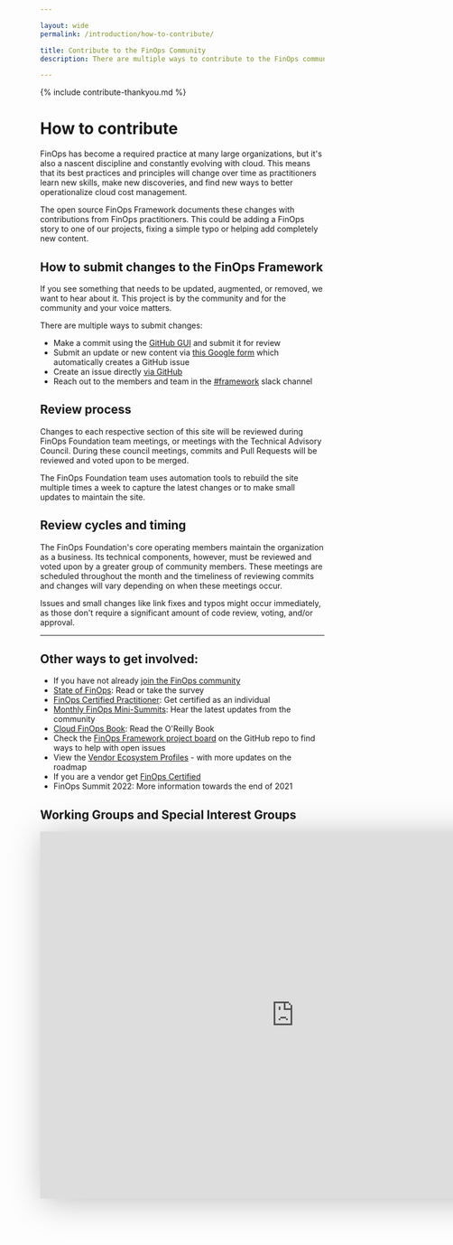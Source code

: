 ```yaml
---

layout: wide
permalink: /introduction/how-to-contribute/

title: Contribute to the FinOps Community
description: There are multiple ways to contribute to the FinOps community, from becoming a member to join the conversation to proposing changes to the best practices and standards in the framework.

---
```


<div id="ty-contribute" class="hidden">
  {% include contribute-thankyou.md %}
</div>

# How to contribute
FinOps has become a required practice at many large organizations, but it's also a nascent discipline and constantly evolving with cloud. This means that its best practices and principles will change over time as practitioners learn new skills, make new discoveries, and find new ways to better operationalize cloud cost management.

The open source FinOps Framework documents these changes with contributions from FinOps practitioners. This could be adding a FinOps story to one of our projects, fixing a simple typo or helping add completely new content.

## How to submit changes to the FinOps Framework

If you see something that needs to be updated, augmented, or removed, we want to hear about it. This project is by the community and for the community and your voice matters.

There are multiple ways to submit changes:
* Make a commit using the [GitHub GUI](https://github.com/finopsfoundation/framework) and submit it for review
* Submit an update or new content via [this Google form](https://forms.gle/it89PbfcFnHHcgPP8) which automatically creates a GitHub issue
* Create an issue directly [via GitHub](https://github.com/finopsfoundation/framework/issues)
* Reach out to the members and team in the [#framework](https://finopsfoundation.slack.com/archives/C01UANLEPDW) slack channel


## Review process

Changes to each respective section of this site will be reviewed during FinOps Foundation team meetings, or meetings with the Technical Advisory Council. During these council meetings, commits and Pull Requests will be reviewed and voted upon to be merged.

The FinOps Foundation team uses automation tools to rebuild the site multiple times a week to capture the latest changes or to make small updates to maintain the site.

## Review cycles and timing

The FinOps Foundation's core operating members maintain the organization as a business. Its technical components, however, must be reviewed and voted upon by a greater group of community members. These meetings are scheduled throughout the month and the timeliness of reviewing commits and changes will vary depending on when these meetings occur.

Issues and small changes like link fixes and typos might occur immediately, as those don't require a significant amount of code review, voting, and/or approval.

---

## Other ways to get involved:

- If you have not already [join the FinOps community](/membership/)
- [State of FinOps](https://data.finops.org): Read or take the survey
- [FinOps Certified Practitioner](/certification/finops-certified-practitioner/): Get certified as an individual
- [Monthly FinOps Mini-Summits](/resources/monthly-update): Hear the latest updates from the community
- [Cloud FinOps Book](https://www.amazon.com/Cloud-FinOps-Collaborative-Real-Time-Management/dp/1492054623): Read the O'Reilly Book
- Check the [FinOps Framework project board](https://github.com/finopsfoundation/framework/projects/3) on the GitHub repo to find ways to help with open issues
- View the [Vendor Ecosystem Profiles](/members/) - with more updates on the roadmap 
- If you are a vendor get [FinOps Certified](/certification/vendor-certification/)
- FinOps Summit 2022: More information towards the end of 2021


## Working Groups and Special Interest Groups

<iframe src="https://view.monday.com/embed/1651792390-3d433c56d728fe7a95e551575f96ed9d?r=use1" width=900 height=650 style="border: 0; box-shadow: 5px 5px 56px 0px rgba(0,0,0,0.25);"></iframe>
